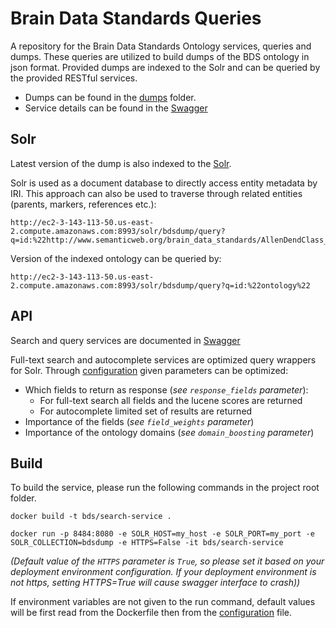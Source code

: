 # Brain Data Standards Queries
A repository for the Brain Data Standards Ontology services, queries and dumps. These queries are utilized to build dumps of the BDS ontology in json format. Provided dumps are indexed to the Solr and can be queried by the provided RESTful services.

* Dumps can be found in the [dumps](dumps) folder.
* Service details can be found in the [Swagger](http://ec2-3-143-113-50.us-east-2.compute.amazonaws.com:8484/bds)

## Solr

Latest version of the dump is also indexed to the [Solr](http://ec2-3-143-113-50.us-east-2.compute.amazonaws.com:8993/solr/#/bdsdump/query).

Solr is used as a document database to directly access entity metadata by IRI. This approach can also be used to traverse through related entities (parents, markers, references etc.): 

    http://ec2-3-143-113-50.us-east-2.compute.amazonaws.com:8993/solr/bdsdump/query?q=id:%22http://www.semanticweb.org/brain_data_standards/AllenDendClass_CS202002013_189%22

Version of the indexed ontology can be queried by:

    http://ec2-3-143-113-50.us-east-2.compute.amazonaws.com:8993/solr/bdsdump/query?q=id:%22ontology%22

## API

Search and query services are documented in [Swagger](http://ec2-3-143-113-50.us-east-2.compute.amazonaws.com:8484/bds)

Full-text search and autocomplete services are optimized query wrappers for Solr. Through [configuration](src/bds_api/config/search_config.ini) given parameters can be optimized:

* Which fields to return as response (_see `response_fields` parameter_):
  * For full-text search all fields and the lucene scores are returned
  * For autocomplete limited set of results are returned
* Importance of the fields (_see `field_weights` parameter_)
* Importance of the ontology domains (_see `domain_boosting` parameter_)

## Build

To build the service, please run the following commands in the project root folder. 

```
docker build -t bds/search-service .

docker run -p 8484:8080 -e SOLR_HOST=my_host -e SOLR_PORT=my_port -e SOLR_COLLECTION=bdsdump -e HTTPS=False -it bds/search-service 
```

_(Default value of the `HTTPS` parameter is `True`, so please set it based on your deployment environment configuration. If your deployment environment is not https, setting HTTPS=True will cause swagger interface to crash))_ 

If environment variables are not given to the run command, default values will be first read from the Dockerfile then from the [configuration](src/config/search_config.ini) file.


